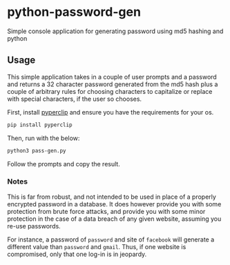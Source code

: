 # python-password-gen
Simple console application for generating password using md5 hashing and python

## Usage

This simple application takes in a couple of user prompts and a password and returns a 32 character password generated from the md5 hash plus a couple of arbitrary rules for choosing characters to capitalize or replace with special characters, if the user so chooses.

First, install [pyperclip](http://coffeeghost.net/2010/10/09/pyperclip-a-cross-platform-clipboard-module-for-python/) and ensure you have the requirements for your os.
```bash
pip install pyperclip
```

Then, run with the below:
```bash
python3 pass-gen.py
```

Follow the prompts and copy the result.

### Notes

This is far from robust, and not intended to be used in place of a properly encrypted password in a database. It does however provide you with some protection from brute force attacks, and provide you with some minor protection in the case of a data breach of any given website, assuming you re-use passwords.

For instance, a password of `password` and site of `facebook` will generate a different value than `password` and `gmail`. Thus, if one website is compromised, only that one log-in is in jeopardy.
